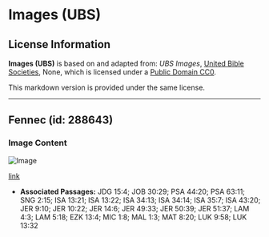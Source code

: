 # Images (UBS)

## License Information

**Images (UBS)** is based on and adapted from: _UBS Images_, [United Bible Societies](https://unitedbiblesocieties.org/), None, which is licensed under a [Public Domain CC0](https://creativecommons.org/public-domain/cc0/).

This markdown version is provided under the same license.



--------------------------------

## Fennec (id: 288643)

### Image Content

![Image](https://cdn.aquifer.bible/aquifer-content/resources/Media/WEB-0215_fennec.jpg)

[link](https://cdn.aquifer.bible/aquifer-content/resources/Media/WEB-0215_fennec.jpg)

* **Associated Passages:** JDG 15:4; JOB 30:29; PSA 44:20; PSA 63:11; SNG 2:15; ISA 13:21; ISA 13:22; ISA 34:13; ISA 34:14; ISA 35:7; ISA 43:20; JER 9:10; JER 10:22; JER 14:6; JER 49:33; JER 50:39; JER 51:37; LAM 4:3; LAM 5:18; EZK 13:4; MIC 1:8; MAL 1:3; MAT 8:20; LUK 9:58; LUK 13:32

